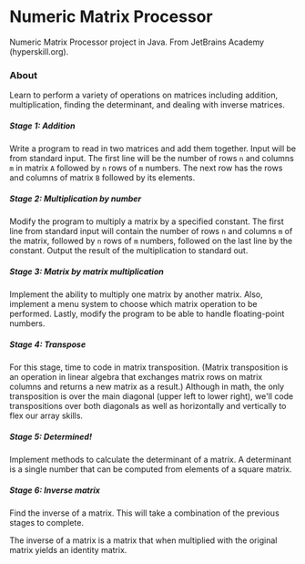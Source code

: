# Numeric Matrix Processor
Numeric Matrix Processor project in Java. From JetBrains Academy (hyperskill.org).

### About
Learn to perform a variety of operations on matrices including addition, multiplication, finding the determinant, and
dealing with inverse matrices.

##### Stage 1: Addition
Write a program to read in two matrices and add them together. Input will be from standard input. The first line will be
the number of rows `n` and columns `m` in matrix `A` followed by `n` rows of `m` numbers. The next row has the rows and
columns of matrix `B` followed by its elements.

##### Stage 2: Multiplication by number
Modify the program to multiply a matrix by a specified constant. The first line from standard input will contain the
number of rows `n` and columns `m` of the matrix, followed by `n` rows of `m` numbers, followed on the last line by the
constant. Output the result of the multiplication to standard out.

##### Stage 3: Matrix by matrix multiplication
Implement the ability to multiply one matrix by another matrix. Also, implement a menu system to choose which matrix
operation to be performed. Lastly, modify the program to be able to handle floating-point numbers.

##### Stage 4: Transpose
For this stage, time to code in matrix transposition. (Matrix transposition is an operation in linear algebra that
exchanges matrix rows on matrix columns and returns a new matrix as a result.) Although in math, the only transposition
is over the main diagonal (upper left to lower right), we'll code transpositions over both diagonals as well as
horizontally and vertically to flex our array skills.

##### Stage 5: Determined!
Implement methods to calculate the determinant of a matrix. A determinant is a single number that can be computed from
elements of a square matrix.

##### Stage 6: Inverse matrix
Find the inverse of a matrix. This will take a combination of the previous stages to complete.

The inverse of a matrix is a matrix that when multiplied with the original matrix yields an identity matrix.